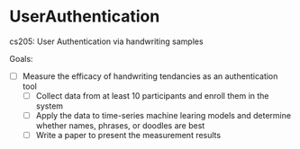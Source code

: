 # UserAuthentication
cs205: User Authentication via handwriting samples

Goals:
 - [ ] Measure the efficacy of handwriting tendancies as an authentication tool
   - [ ] Collect data from at least 10 participants and enroll them in the system
   - [ ] Apply the data to time-series machine learing models and determine whether names, phrases, or doodles are best
   - [ ] Write a paper to present the measurement results

